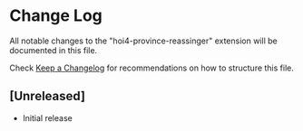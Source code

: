 # Change Log

All notable changes to the "hoi4-province-reassinger" extension will be documented in this file.

Check [Keep a Changelog](http://keepachangelog.com/) for recommendations on how to structure this file.

## [Unreleased]

- Initial release